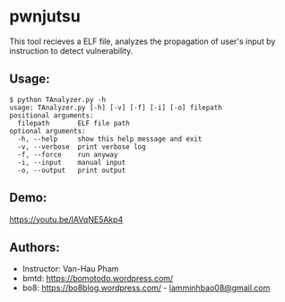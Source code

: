 # pwnjutsu

This tool recieves a ELF file, analyzes the propagation of user's input by instruction to detect vulnerability.

## Usage:
```
$ python TAnalyzer.py -h
usage: TAnalyzer.py [-h] [-v] [-f] [-i] [-o] filepath
positional arguments:
  filepath       ELF file path
optional arguments:
  -h, --help     show this help message and exit
  -v, --verbose  print verbose log
  -f, --force    run anyway
  -i, --input    manual input
  -o, --output   print output
```  
## Demo:

https://youtu.be/IAVqNE5Akp4

## Authors:

* Instructor: Van-Hau Pham
* bmtd: https://bomotodo.wordpress.com/
* bo8: https://bo8blog.wordpress.com/ - lamminhbao08@gmail.com
